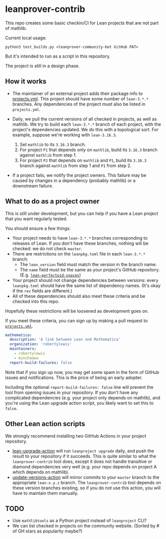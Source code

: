 # leanprover-contrib

This repo creates some basic checkin/CI for Lean projects that are not part of mathlib.

Current local usage:
```
python3 test_builds.py <leanprover-community-bot GitHub PAT>
```

But it's intended to run as a script in this repository.

The project is still in a design phase.

## How it works

* The maintainer of an external project adds their package info to [projects.yml](blob/master/projects/projects.yml).
  This project should have some number of `lean-3.*.*` branches.
  Any dependencies of the project must also be listed in `projects.yml`.

* Daily, we pull the current versions of all checked in projects, as well as mathlib.
  We try to build each `lean-3.*.*` branch of each project,
  with the project's dependencies updated.
  We do this with a topological sort. For example, suppose we're working with `lean-3.16.3`.
  1. Set `mathlib` to its `3.16.3` branch.
  2. For project `P1` that depends only on `mathlib`, build its `3.16.3` branch against `mathlib` from step 1.
  3. For project `P2` that depends on `mathlib` and `P1`, build its `3.16.3` branch against `mathlib` from step 1 and `P1` from step 2.

* If a project fails, we notify the project owners.
  This failure may be caused by changes in a dependency (probably mathlib) or a downstream failure.


## What to do as a project owner

This is still under development, but you can help if you have a Lean project that you want regularly tested.

You should ensure a few things:

* Your project needs to have `lean-3.*.*` branches corresponding to releases of Lean.
  If you don't have these branches, nothing will be checked: we do not check `master`.
* There are restrictions on the `leanpkg.toml` file in each `lean-3.*.*` branch:
  - The `lean_version` field must match the version in the branch name.
  - The `name` field must be the same as your project's GitHub repository.
    (E.g. [`lean-perfectoid-spaces`](https://github.com/leanprover-community/lean-perfectoid-spaces/blob/master/leanpkg.toml))
* Your project should not change dependencies between versions:
  every `leanpkg.toml` should have the same list of dependency names.
  (It's okay if the `rev` fields are different.)
* All of these dependencies should also meet these criteria and be checked into this repo.

Hopefully these restrictions will be loosened as development goes on.

If you meet these criteria, you can sign up by making a pull request to
[`projects.yml`](https://github.com/leanprover-contrib/leanprover-contrib/blob/master/projects/projects.yml).

```yaml
mathematica:
  description: 'A link between Lean and Mathematica'
  organization: 'robertylewis'
  maintainers:
    - robertylewis
    - minchaowu
  report-build-failures: false
```

Note that if you sign up now, you may get some spam in the form of GitHub issues and notifications.
This is the price of being an early adopter.

Including the optional `report-build-failures: false` line will prevent the tool
from opening issues in your repository.
If you don't have any complicated dependencies (e.g. your project only depends on mathlib),
and you're using the Lean upgrade action script,
you likely want to set this to `false`.

## Other Lean action scripts

We strongly recommend installing two GitHub Actions in your project repository.

* [lean-upgrade-action](https://github.com/leanprover-contrib/lean-upgrade-action)
  will run `leanproject upgrade` daily, and push the result to your repository if it succeeds.
  This is quite similar to what the `leanprover-contrib` tool does,
  except it does not handle transitive or diamond dependencies very well
  (e.g. your repo depends on project A which depends on mathlib).
* [update-versions-action](https://github.com/leanprover-contrib/update-versions-action)
  will mirror commits to your `master` branch to the appropriate `lean-x.y.z` branch.
  The `leanprover-contrib` tool depends on these version branches existing,
  so if you do not use this action, you will have to maintain them manually.

## TODO

* Use `mathlibtools` as a Python project instead of `leanproject` CLI?
* We can list checked in projects on the community website. (Sorted by # of GH stars as popularity maybe?)